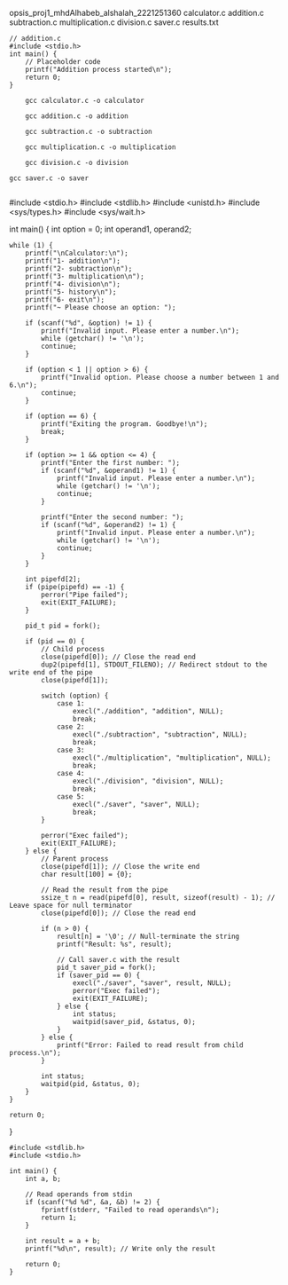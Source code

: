 opsis_proj1_mhdAlhabeb_alshalah_2221251360
calculator.c
addition.c
subtraction.c
multiplication.c
division.c
saver.c
results.txt

```
// addition.c
#include <stdio.h>
int main() {
    // Placeholder code
    printf("Addition process started\n");
    return 0;
}
```

```
    gcc calculator.c -o calculator
```
```
    gcc addition.c -o addition
```
```
    gcc subtraction.c -o subtraction
```
```
    gcc multiplication.c -o multiplication
```
```
    gcc division.c -o division
```
    gcc saver.c -o saver
```

```
#include <stdio.h>
#include <stdlib.h>
#include <unistd.h>
#include <sys/types.h>
#include <sys/wait.h>

int main() {
    int option = 0;
    int operand1, operand2;
    
    while (1) {
        printf("\nCalculator:\n");
        printf("1- addition\n");
        printf("2- subtraction\n");
        printf("3- multiplication\n");
        printf("4- division\n");
        printf("5- history\n");
        printf("6- exit\n");
        printf("~ Please choose an option: ");

        if (scanf("%d", &option) != 1) {
            printf("Invalid input. Please enter a number.\n");
            while (getchar() != '\n');
            continue;
        }

        if (option < 1 || option > 6) {
            printf("Invalid option. Please choose a number between 1 and 6.\n");
            continue;
        }

        if (option == 6) {
            printf("Exiting the program. Goodbye!\n");
            break;
        }

        if (option >= 1 && option <= 4) {
            printf("Enter the first number: ");
            if (scanf("%d", &operand1) != 1) {
                printf("Invalid input. Please enter a number.\n");
                while (getchar() != '\n');
                continue;
            }

            printf("Enter the second number: ");
            if (scanf("%d", &operand2) != 1) {
                printf("Invalid input. Please enter a number.\n");
                while (getchar() != '\n');
                continue;
            }
        }

        int pipefd[2];
        if (pipe(pipefd) == -1) {
            perror("Pipe failed");
            exit(EXIT_FAILURE);
        }

        pid_t pid = fork();

        if (pid == 0) {
            // Child process
            close(pipefd[0]); // Close the read end
            dup2(pipefd[1], STDOUT_FILENO); // Redirect stdout to the write end of the pipe
            close(pipefd[1]);

            switch (option) {
                case 1:
                    execl("./addition", "addition", NULL);
                    break;
                case 2:
                    execl("./subtraction", "subtraction", NULL);
                    break;
                case 3:
                    execl("./multiplication", "multiplication", NULL);
                    break;
                case 4:
                    execl("./division", "division", NULL);
                    break;
                case 5:
                    execl("./saver", "saver", NULL);
                    break;
            }

            perror("Exec failed");
            exit(EXIT_FAILURE);
        } else {
            // Parent process
            close(pipefd[1]); // Close the write end
            char result[100] = {0};

            // Read the result from the pipe
            ssize_t n = read(pipefd[0], result, sizeof(result) - 1); // Leave space for null terminator
            close(pipefd[0]); // Close the read end

            if (n > 0) {
                result[n] = '\0'; // Null-terminate the string
                printf("Result: %s", result);

                // Call saver.c with the result
                pid_t saver_pid = fork();
                if (saver_pid == 0) {
                    execl("./saver", "saver", result, NULL);
                    perror("Exec failed");
                    exit(EXIT_FAILURE);
                } else {
                    int status;
                    waitpid(saver_pid, &status, 0);
                }
            } else {
                printf("Error: Failed to read result from child process.\n");
            }

            int status;
            waitpid(pid, &status, 0);
        }
    }

    return 0;
}

```
#include <stdlib.h>
#include <stdio.h>

int main() { 
    int a, b;

    // Read operands from stdin
    if (scanf("%d %d", &a, &b) != 2) {
        fprintf(stderr, "Failed to read operands\n");
        return 1;
    }
  
    int result = a + b;
    printf("%d\n", result); // Write only the result

    return 0; 
}


```
